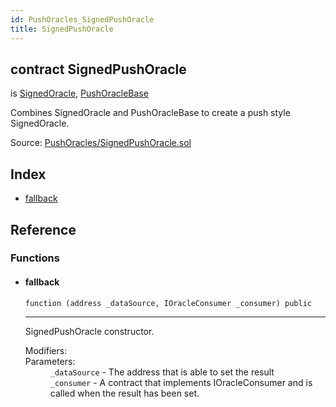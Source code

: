 ```yaml
---
id: PushOracles_SignedPushOracle
title: SignedPushOracle
---
```


<div class="contract-doc"><div class="contract"><h2 class="contract-header"><span class="contract-kind">contract</span> SignedPushOracle</h2><p class="base-contracts"><span>is</span> <a href="Oracles_SignedOracle.html">SignedOracle</a><span>, </span><a href="PushOracles_PushOracleBase.html">PushOracleBase</a></p><p class="description">Combines SignedOracle and PushOracleBase to create a push style SignedOracle.</p><div class="source">Source: <a href="https://github.com/levelkdev/tidbit/blob/v0.1.0/contracts/PushOracles/SignedPushOracle.sol" target="_blank">PushOracles/SignedPushOracle.sol</a></div></div><div class="index"><h2>Index</h2><ul><li><a href="PushOracles_SignedPushOracle.html#">fallback</a></li></ul></div><div class="reference"><h2>Reference</h2><div class="functions"><h3>Functions</h3><ul><li><div class="item function"><span id="fallback" class="anchor-marker"></span><h4 class="name">fallback</h4><div class="body"><code class="signature">function <strong></strong><span>(address _dataSource, IOracleConsumer _consumer) </span><span>public </span></code><hr/><div class="description"><p>SignedPushOracle constructor.</p></div><dl><dt><span class="label-modifiers">Modifiers:</span></dt><dd></dd><dt><span class="label-parameters">Parameters:</span></dt><dd><div><code>_dataSource</code> - The address that is able to set the result</div><div><code>_consumer</code> - A contract that implements IOracleConsumer and is called when the result has been set.</div></dd></dl></div></div></li></ul></div></div></div>

